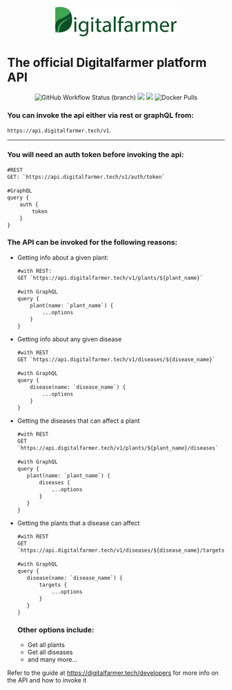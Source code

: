 <p align="center" >
    <img alt="Digitalfarmer_logo" src="./logo.png" height="70px"/>
</p>

# The official Digitalfarmer platform API

<p align="center">
 <img alt="GitHub Workflow Status (branch)" src="https://img.shields.io/github/workflow/status/ndaba1/digital-farmer-api/Digital%20Farmer%20API%20CI/main">
 <a href="https://en.wikipedia.org/wiki/Representational_state_transfer"><img src="https://img.shields.io/badge/interface-REST-blue.svg?longCache=true&style=flat"></a>
 <a href="https://en.wikipedia.org/wiki/GraphQL"><img src="https://img.shields.io/badge/interface-GraphQL-orange.svg?longCache=true&style=flat"></a>
 <img alt="Docker Pulls" src="https://img.shields.io/docker/pulls/vndaba/digital-farmer-api">
</p>


### You can invoke the api either via rest or graphQL from:
 `https://api.digitalfarmer.tech/v1`.
 
---

### You will need an auth token before invoking the api:
```
#REST
GET: `https://api.digitalfarmer.tech/v1/auth/token`

#GraphQL
query {
    auth {
        token
    }
}
```

### The API can be invoked for the following reasons:
- Getting info about a given plant:
  ```
  #with REST:
  GET `https://api.digitalfarmer.tech/v1/plants/${plant_name}`

  #with GraphQL
  query {
      plant(name: `plant_name`) {
          ...options
      }
  }

  ```
- Getting info about any given disease
  ```
  #with REST
  GET `https://api.digitalfarmer.tech/v1/diseases/${disease_name}`

  #with GraphQL
  query {
      disease(name: `disease_name`) {
          ...options
      }
  }
  ```
- Getting the diseases that can affect a plant
   ```
  #with REST
  GET `https://api.digitalfarmer.tech/v1/plants/${plant_name}/diseases`

  #with GraphQL
  query {
      plant(name: `plant_name`) {
          diseases {
              ...options
          }
      }
  }
  ```
- Getting the plants that a disease can affect
   ```
  #with REST
  GET `https://api.digitalfarmer.tech/v1/diseases/${disease_name}/targets`

  #with GraphQL
  query {
      disease(name: `disease_name`) {
          targets {
              ...options
          }
      }
  }
  ```

  ### Other options include:
  - Get all plants
  - Get all diseases
  - and many more...

Refer to the guide at https://digitalfarmer.tech/developers for more info on the API and how to invoke it

